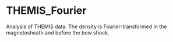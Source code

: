 # THEMIS_Fourier
Analysis of THEMIS data. The density is Fourier-transformed in the magnetosheath and before the bow shock. 
